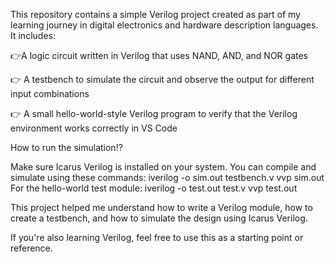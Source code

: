 This repository contains a simple Verilog project created as part of my learning journey in digital electronics and hardware description languages.
It includes:

👉A logic circuit written in Verilog that uses NAND, AND, and NOR gates

👉 A testbench to simulate the circuit and observe the output for different input combinations

👉 A small hello-world-style Verilog program to verify that the Verilog environment works correctly in VS Code

How to run the simulation⁉️

Make sure Icarus Verilog is installed on your system. You can compile and simulate using these commands:
iverilog -o sim.out testbench.v
vvp sim.out
For the hello-world test module:
iverilog -o test.out test.v
vvp test.out

This project helped me understand how to write a Verilog module, how to create a testbench, and how to simulate the design using Icarus Verilog.

If you're also learning Verilog, feel free to use this as a starting point or reference.
